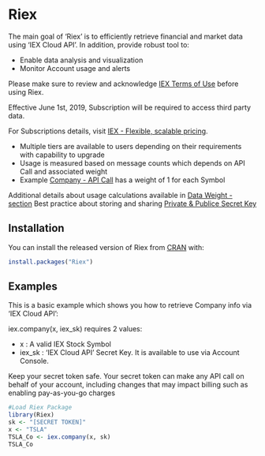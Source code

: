 
<!-- README.md is generated from README.Rmd. Please edit that file -->

# Riex

<!-- badges: start -->

<!-- badges: end -->

The main goal of ‘Riex’ is to efficiently retrieve financial and market
data using ‘IEX Cloud API’. In addition, provide robust tool to:

  - Enable data analysis and visualization
  - Monitor Account usage and alerts

Please make sure to review and acknowledge [IEX Terms of
Use](https://iexcloud.io/terms/) before using Riex.

Effective June 1st, 2019, Subscription will be required to access third
party data.

For Subscriptions details, visit [IEX - Flexible, scalable
pricing](https://iexcloud.io/pricing/).

  - Multiple tiers are available to users depending on their
    requirements with capability to upgrade
  - Usage is measured based on message counts which depends on API Call
    and associated weight
  - Example [Company - API Call](https://iexcloud.io/docs/api/#company)
    has a weight of 1 for each Symbol

Additional details about usage calculations available in [Data Weight -
section](https://iexcloud.io/docs/api/#authentication) Best practice
about storing and sharing [Private & Publice Secret
Key](https://iexcloud.io/docs/api/#authentication)

## Installation

You can install the released version of Riex from
[CRAN](https://CRAN.R-project.org) with:

``` r
install.packages("Riex")
```

## Examples

This is a basic example which shows you how to retrieve Company info via
‘IEX Cloud API’:

iex.company(x, iex\_sk) requires 2 values:

  - x : A valid IEX Stock Symbol
  - iex\_sk : ‘IEX Cloud API’ Secret Key. It is available to use via
    Account Console.

Keep your secret token safe. Your secret token can make any API call on
behalf of your account, including changes that may impact billing such
as enabling pay-as-you-go charges

``` r
#Load Riex Package
library(Riex)
sk <- "[SECRET TOKEN]" 
x <- "TSLA"
TSLA_Co <- iex.company(x, sk)
TSLA_Co
```
